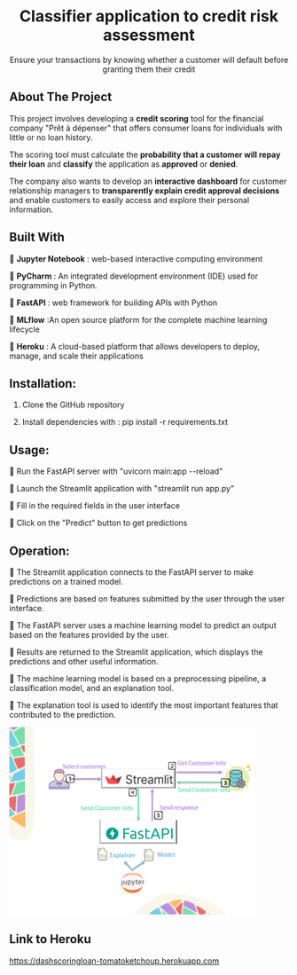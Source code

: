 
<h1 align="center">Classifier application to credit risk assessment</h1>

  <p align="center">
    Ensure your transactions by knowing whether a customer will default before granting them their credit
    <br/>

## About The Project


This project involves developing a <b>credit scoring</b> tool for the financial company "Prêt à dépenser" that offers consumer loans for individuals with little or no loan history.<br>

The scoring tool must calculate the <b>probability that a customer will repay their loan</b> and <b>classify</b> the application as <b>approved</b> or <b>denied</b>.

The company also wants to develop an <b>interactive dashboard</b> for customer relationship managers to <b>transparently explain credit approval decisions</b> and enable customers to easily access and explore their personal information.

## Built With

 📍 <b>Jupyter Notebook</b> : web-based interactive computing environment <br>

 📍 <b>PyCharm</b> : An integrated development environment (IDE) used for programming in Python.<br>

 📍 <b>FastAPI</b> : web framework for building APIs with Python <br>

 📍 <b>MLflow</b> :An open source platform for the complete machine learning lifecycle<br>

 📍 <b>Heroku</b> : A cloud-based platform that allows developers to deploy, manage, and scale their applications
 
## Installation:

1. Clone the GitHub repository

2. Install dependencies with : pip install -r requirements.txt

## Usage:

📍 Run the FastAPI server with "uvicorn main:app --reload" <br>

📍 Launch the Streamlit application with "streamlit run app.py"<br>

📍 Fill in the required fields in the user interface<br>

📍 Click on the "Predict" button to get predictions<br>

## Operation:
📍 The Streamlit application connects to the FastAPI server to make predictions on a trained model. <br>

📍 Predictions are based on features submitted by the user through the user interface.<br>

📍 The FastAPI server uses a machine learning model to predict an output based on the features provided by the user. <br>

📍 Results are returned to the Streamlit application, which displays the predictions and other useful information.<br>

📍 The machine learning model is based on a preprocessing pipeline, a classification model, and an explanation tool. <br>

📍 The explanation tool is used to identify the most important features that contributed to the prediction.

<img src=".logo_readme.png">

## Link to Heroku

https://dashscoringloan-tomatoketchoup.herokuapp.com